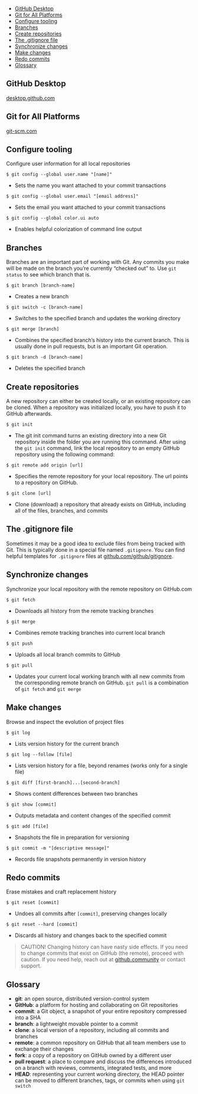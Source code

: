 - [GitHub Desktop](#github-desktop)
- [Git for All Platforms](#git-for-all-platforms)
- [Configure tooling](#configure-tooling)
- [Branches](#branches)
- [Create repositories](#create-repositories)
- [The .gitignore file](#the-gitignore-file)
- [Synchronize changes](#synchronize-changes)
- [Make changes](#make-changes)
- [Redo commits](#redo-commits)
- [Glossary](#glossary)

## GitHub Desktop

[desktop.github.com](https://desktop.github.com)

## Git for All Platforms

[git-scm.com](https://git-scm.com)

## Configure tooling

Configure user information for all local repositories

`$ git config --global user.name "[name]"`

- Sets the name you want attached to your commit transactions

`$ git config --global user.email "[email address]"`

- Sets the email you want attached to your commit transactions

`$ git config --global color.ui auto`

- Enables helpful colorization of command line output

## Branches

Branches are an important part of working with Git. Any commits you make will be made on the branch you’re currently “checked out” to. Use `git status` to see which branch that is.

`$ git branch [branch-name]`

- Creates a new branch

`$ git switch -c [branch-name]`

- Switches to the specified branch and updates the working directory

`$ git merge [branch]`

- Combines the specified branch’s history into the current branch. This is usually done in pull requests, but is an important Git operation.

`$ git branch -d [branch-name]`

- Deletes the specified branch

## Create repositories

A new repository can either be created locally, or an existing repository can be cloned. When a repository was initialized locally, you have to push it to GitHub afterwards.

`$ git init`

- The git init command turns an existing directory into a new Git repository inside the folder you are running this command. After using the `git init` command, link the local repository to an empty GitHub repository using the following command:

`$ git remote add origin [url]`

- Specifies the remote repository for your local repository. The url points to a repository on GitHub.

`$ git clone [url]`

- Clone (download) a repository that already exists on GitHub, including all of the files, branches, and commits

## The .gitignore file

Sometimes it may be a good idea to exclude files from being tracked with Git. This is typically done in a special file named `.gitignore`. You can find helpful templates for `.gitignore` files at [github.com/github/gitignore](https://github.com/github/gitignore).

## Synchronize changes
Synchronize your local repository with the remote repository on GitHub.com

`$ git fetch`

- Downloads all history from the remote tracking branches

`$ git merge`

- Combines remote tracking branches into current local branch

`$ git push`

- Uploads all local branch commits to GitHub

`$ git pull`

- Updates your current local working branch with all new commits from the corresponding remote branch on GitHub. `git pull` is a combination of `git fetch` and `git merge`

## Make changes
Browse and inspect the evolution of project files

`$ git log`
- Lists version history for the current branch

`$ git log --follow [file]`
- Lists version history for a file, beyond renames (works only for a single file)

`$ git diff [first-branch]...[second-branch]`
- Shows content differences between two branches

`$ git show [commit]`
- Outputs metadata and content changes of the specified commit

`$ git add [file]`
- Snapshots the file in preparation for versioning

`$ git commit -m "[descriptive message]"`
- Records file snapshots permanently in version history

## Redo commits
Erase mistakes and craft replacement history

`$ git reset [commit]`
- Undoes all commits after `[commit]`, preserving changes locally

`$ git reset --hard [commit]`
- Discards all history and changes back to the specified commit

> CAUTION! Changing history can have nasty side effects. If you need to change commits that exist on GitHub (the remote), proceed with caution. If you need help, reach out at [github.community](https://github.community) or contact support.

Glossary
--------

*   **git**: an open source, distributed version-control system
*   **GitHub**: a platform for hosting and collaborating on Git repositories
*   **commit**: a Git object, a snapshot of your entire repository compressed into a SHA
*   **branch**: a lightweight movable pointer to a commit
*   **clone**: a local version of a repository, including all commits and branches
*   **remote**: a common repository on GitHub that all team members use to exchange their changes
*   **fork**: a copy of a repository on GitHub owned by a different user
*   **pull request**: a place to compare and discuss the differences introduced on a branch with reviews, comments, integrated tests, and more
*   **HEAD**: representing your current working directory, the HEAD pointer can be moved to different branches, tags, or commits when using `git switch`